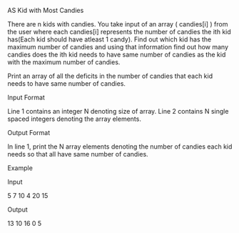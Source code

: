 AS Kid with Most Candies

There are n kids with candies. You take input of an array ( candies[i] ) from the user where each candies[i] represents the number of candies the ith kid has(Each kid should have atleast 1 candy). Find out which kid has the maximum number of candies and using that information find out how many candies does the ith kid needs to have same number of candies as the kid with the maximum number of candies.

Print an array of all the deficits in the number of candies that each kid needs to have same number of candies.

Input Format

Line 1 contains an integer N denoting size of array.
Line 2 contains N single spaced integers denoting the array elements.

Output Format

In line 1, print the N array elements denoting the number of candies each kid needs so that all have same number of candies.

Example

Input

5
7 10 4 20 15

Output

13 10 16 0 5
